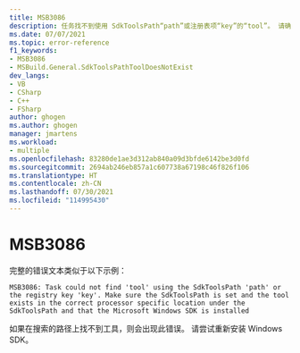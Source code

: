 ```yaml
---
title: MSB3086
description: 任务找不到使用 SdkToolsPath“path”或注册表项“key”的“tool”。 请确保已设置 SdkToolsPath，并且该工具位于 SdkToolsPath 下正确的处理器特定位置，并且已安装 Microsoft Windows SDK
ms.date: 07/07/2021
ms.topic: error-reference
f1_keywords:
- MSB3086
- MSBuild.General.SdkToolsPathToolDoesNotExist
dev_langs:
- VB
- CSharp
- C++
- FSharp
author: ghogen
ms.author: ghogen
manager: jmartens
ms.workload:
- multiple
ms.openlocfilehash: 83280de1ae3d312ab840a09d3bfde6142be3d0fd
ms.sourcegitcommit: 2694ab246eb857a1c607738a67198c46f826f106
ms.translationtype: HT
ms.contentlocale: zh-CN
ms.lasthandoff: 07/30/2021
ms.locfileid: "114995430"
---
```

# <a name="msb3086"></a>MSB3086

完整的错误文本类似于以下示例：

```output
MSB3086: Task could not find 'tool' using the SdkToolsPath 'path' or the registry key 'key'. Make sure the SdkToolsPath is set and the tool exists in the correct processor specific location under the SdkToolsPath and that the Microsoft Windows SDK is installed
```

如果在搜索的路径上找不到工具，则会出现此错误。 请尝试重新安装 Windows SDK。
